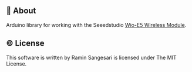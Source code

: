 ## 📖 About
Arduino library for working with the Seeedstudio [Wio-E5 Wireless Module](https://www.seeedstudio.com/Grove-LoRa-E5-STM32WLE5JC-p-4867.html).


## © License
This software is written by Ramin Sangesari is licensed under The MIT License.
